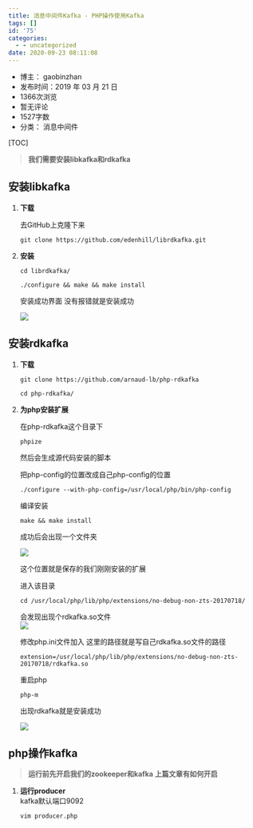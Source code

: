 ```yaml
---
title: 消息中间件Kafka - PHP操作使用Kafka
tags: []
id: '75'
categories:
  - - uncategorized
date: 2020-09-23 08:11:08
---
```


*   博主： gaobinzhan
*   发布时间：2019 年 03 月 21 日
*   1366次浏览
*   暂无评论
*   1527字数
*   分类： 消息中间件

\[TOC\]

> **我们需要安装libkafka和rdkafka**

## 安装libkafka

1.  **下载**
    
    去GitHub上克隆下来
    
    `git clone https://github.com/edenhill/librdkafka.git`
    
2.  **安装**
    
    `cd librdkafka/`
    
    `./configure && make && make install`
    
    安装成功界面 没有报错就是安装成功
    
    ![](http://qiniu.gaobinzhan.com/2019/11/02/0afdf2be1eead.png)
    

## 安装rdkafka

1.  **下载**
    
    `git clone https://github.com/arnaud-lb/php-rdkafka`
    
    `cd php-rdkafka/`
    
2.  **为php安装扩展**
    
    在php-rdkafka这个目录下
    
    `phpize`
    
    然后会生成源代码安装的脚本
    
    把php-config的位置改成自己php-config的位置
    
    `./configure --with-php-config=/usr/local/php/bin/php-config`
    
    编译安装
    
    `make && make install`
    
    成功后会出现一个文件夹
    
    ![](http://qiniu.gaobinzhan.com/2019/11/02/24854ed8d1d47.png)
    
    这个位置就是保存的我们刚刚安装的扩展
    
    进入该目录
    
    `cd /usr/local/php/lib/php/extensions/no-debug-non-zts-20170718/`
    
    会发现出现个rdkafka.so文件  
    ![](http://qiniu.gaobinzhan.com/2019/11/02/194c95c93593c.png)
    
    修改php.ini文件加入 这里的路径就是写自己rdkafka.so文件的路径
    
    `extension=/usr/local/php/lib/php/extensions/no-debug-non-zts-20170718/rdkafka.so`
    
    重启php
    
    `php-m`
    
    出现rdkafka就是安装成功
    
    ![](http://qiniu.gaobinzhan.com/2019/11/02/402b89b50a15e.png)
    

## php操作kafka

> **运行前先开启我们的zookeeper和kafka 上篇文章有如何开启**

1.  **运行producer**  
    kafka默认端口9092
    
    `vim producer.php`